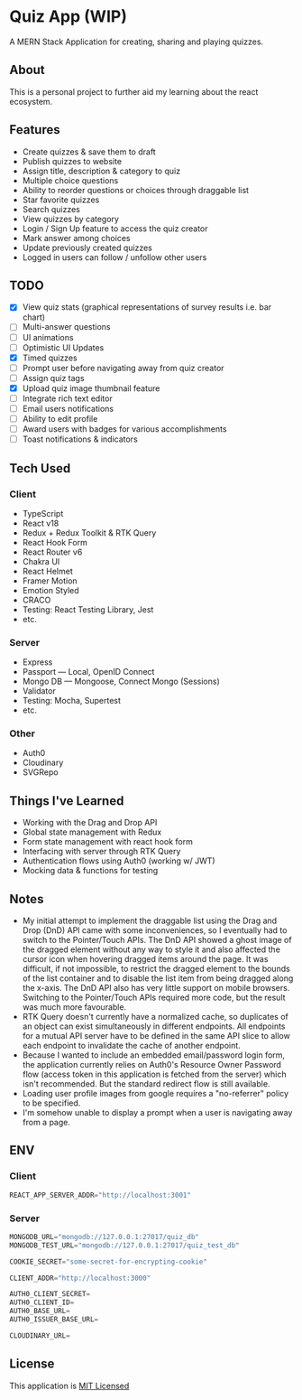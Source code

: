 # Quiz App (WIP)
A MERN Stack Application for creating, sharing and playing quizzes.

## About
This is a personal project to further aid my learning about the react ecosystem.

## Features
- Create quizzes & save them to draft
- Publish quizzes to website
- Assign title, description & category to quiz
- Multiple choice questions
- Ability to reorder questions or choices through draggable list
- Star favorite quizzes
- Search quizzes
- View quizzes by category
- Login / Sign Up feature to access the quiz creator
- Mark answer among choices
- Update previously created quizzes
- Logged in users can follow / unfollow other users

## TODO
- [x] View quiz stats (graphical representations of survey results i.e. bar chart)
- [ ] Multi-answer questions
- [ ] UI animations
- [ ] Optimistic UI Updates
- [x] Timed quizzes
- [ ] Prompt user before navigating away from quiz creator
- [ ] Assign quiz tags
- [x] Upload quiz image thumbnail feature
- [ ] Integrate rich text editor
- [ ] Email users notifications
- [ ] Ability to edit profile
- [ ] Award users with badges for various accomplishments
- [ ] Toast notifications & indicators

## Tech Used
### Client
- TypeScript
- React v18
- Redux + Redux Toolkit & RTK Query
- React Hook Form
- React Router v6
- Chakra UI
- React Helmet
- Framer Motion
- Emotion Styled
- CRACO
- Testing: React Testing Library, Jest
- etc.

### Server
- Express
- Passport &mdash; Local, OpenID Connect
- Mongo DB &mdash; Mongoose, Connect Mongo (Sessions)
- Validator
- Testing: Mocha, Supertest
- etc.

### Other
- Auth0
- Cloudinary
- SVGRepo

## Things I've Learned
- Working with the Drag and Drop API
- Global state management with Redux
- Form state management with react hook form
- Interfacing with server through RTK Query
- Authentication flows using Auth0 (working w/ JWT)
- Mocking data & functions for testing

## Notes
- My initial attempt to implement the draggable list using the Drag and Drop (DnD) API came with some inconveniences, so I eventually had to switch to the Pointer/Touch APIs. The DnD API showed a ghost image of the dragged element without any way to style it and also affected the cursor icon when hovering dragged items around the page. It was difficult, if not impossible, to restrict the dragged element to the bounds of the list container and to disable the list item from being dragged along the x-axis. The DnD API also has very little support on mobile browsers. Switching to the Pointer/Touch APIs required more code, but the result was much more favourable.
- RTK Query doesn't currently have a normalized cache, so duplicates of an object can exist simultaneously in different endpoints. All endpoints for a mutual API server have to be defined in the same API slice to allow each endpoint to invalidate the cache of another endpoint.
- Because I wanted to include an embedded email/password login form, the application currently relies on Auth0's Resource Owner Password flow (access token in this application is fetched from the server) which isn't recommended. But the standard redirect flow is still available.
- Loading user profile images from google requires a "no-referrer" policy to be specified.
- I'm somehow unable to display a prompt when a user is navigating away from a page.

## ENV
### Client
```python
REACT_APP_SERVER_ADDR="http://localhost:3001"
```
### Server
```python
MONGODB_URL="mongodb://127.0.0.1:27017/quiz_db"
MONGODB_TEST_URL="mongodb://127.0.0.1:27017/quiz_test_db"

COOKIE_SECRET="some-secret-for-encrypting-cookie"

CLIENT_ADDR="http://localhost:3000"

AUTH0_CLIENT_SECRET=
AUTH0_CLIENT_ID=
AUTH0_BASE_URL=
AUTH0_ISSUER_BASE_URL=

CLOUDINARY_URL=
```

## License
This application is [MIT Licensed](./LICENSE.md)
